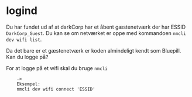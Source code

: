 # logind

Du har fundet ud af at darkCorp har et åbent gæstenetværk der har ESSID `DarkCorp_Guest`. Du kan se om netværket er oppe med kommandoen `nmcli dev wifi list`.

Da det bare er et gæstenetværk er koden almindeligt kendt som Bluepill. Kan du logge på?

For at logge på et wifi skal du bruge `nmcli`

		->
		Eksempel:
		nmcli dev wifi connect 'ESSID'